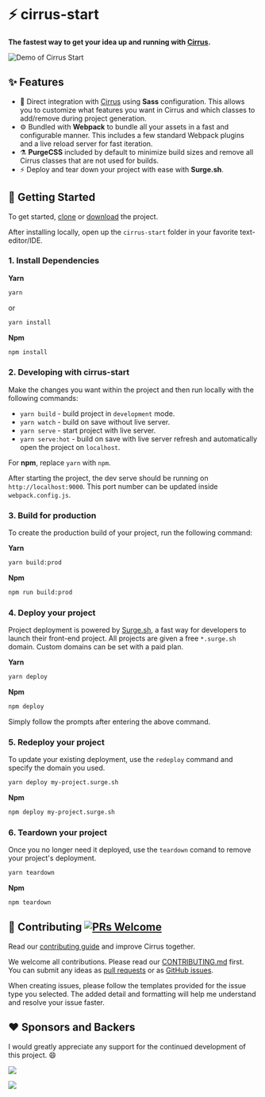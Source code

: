 # ⚡ cirrus-start

**The fastest way to get your idea up and running with [Cirrus](https://github.com/Cirrus-UI/Cirrus-Start).**

![Demo of Cirrus Start](https://github.com/Cirrus-UI/Cirrus-Start/raw/main/gifs/combined.gif)

## ✨ Features

- 💎 Direct integration with [Cirrus](https://github.com/Cirrus-UI/Cirrus-Start) using **Sass** configuration. This allows you to customize what features you want in Cirrus and which classes to add/remove during project generation.
- ⚙️ Bundled with **Webpack** to bundle all your assets in a fast and configurable manner. This includes a few standard Webpack plugins and a live reload server for fast iteration.
- ⚗️ **PurgeCSS** included by default to minimize build sizes and remove all Cirrus classes that are not used for builds.
- ⚡ Deploy and tear down your project with ease with **Surge.sh**.

## 🔨 Getting Started

To get started, [clone](https://github.com/Cirrus-UI/Cirrus-Start.git) or [download](https://github.com/Cirrus-UI/Cirrus-Start/archive/refs/heads/main.zip) the project.

After installing locally, open up the `cirrus-start` folder in your favorite text-editor/IDE.

### 1. Install Dependencies

**Yarn**

```sh
yarn
```

or

```sh
yarn install
```

**Npm**

```sh
npm install
```

### 2. Developing with cirrus-start

Make the changes you want within the project and then run locally with the following commands:

- `yarn build` - build project in `development` mode.
- `yarn watch` - build on save without live server.
- `yarn serve` - start project with live server.
- `yarn serve:hot` - build on save with live server refresh and automatically open the project on `localhost`.

For **npm**, replace `yarn` with `npm`.

After starting the project, the dev serve should be running on `http://localhost:9000`. This port number can be updated inside `webpack.config.js`.

### 3. Build for production

To create the production build of your project, run the following command:

**Yarn**

```sh
yarn build:prod
```

**Npm**

```sh
npm run build:prod
```

### 4. Deploy your project

Project deployment is powered by [Surge.sh](https://surge.sh/), a fast way for developers to launch their front-end project. All projects are given a free `*.surge.sh` domain. Custom domains can be set with a paid plan.

**Yarn**

```sh
yarn deploy
```

**Npm**

```sh
npm deploy
```

Simply follow the prompts after entering the above command.

### 5. Redeploy your project

To update your existing deployment, use the `redeploy` command and specify the domain you used.


```sh
yarn deploy my-project.surge.sh
```

**Npm**

```sh
npm deploy my-project.surge.sh
```

### 6. Teardown your project

Once you no longer need it deployed, use the `teardown` comand to remove your project's deployment.

```sh
yarn teardown
```

**Npm**

```sh
npm teardown
```

## 🤝 Contributing [![PRs Welcome](https://img.shields.io/badge/PRs-welcome-brightgreen.svg?style=flat-square)](http://makeapullrequest.com)

Read our [contributing guide](https://github.com/Cirrus-UI/Cirrus-Start/blob/master/.github/CONTRIBUTING.yml) and improve Cirrus together.

We welcome all contributions. Please read our [CONTRIBUTING.md](https://github.com/Cirrus-UI/Cirrus-Start/blob/master/.github/CONTRIBUTING.md) first. You can submit any ideas as [pull requests](https://github.com/Cirrus-UI/Cirrus-Start/pulls) or as [GitHub issues](https://github.com/Cirrus-UI/Cirrus-Start/issues).

When creating issues, please follow the templates provided for the issue type you selected. The added detail and formatting will help me understand and resolve your issue faster.

## ❤️ Sponsors and Backers

I would greatly appreciate any support for the continued development of this project. :smile:

[![](https://opencollective.com/cirrus/tiers/sponsors.svg?avatarHeight=36)](https://opencollective.com/cirrus#support)

[![](https://opencollective.com/cirrus/tiers/backers.svg?avatarHeight=36)](https://opencollective.com/cirrus#support)

